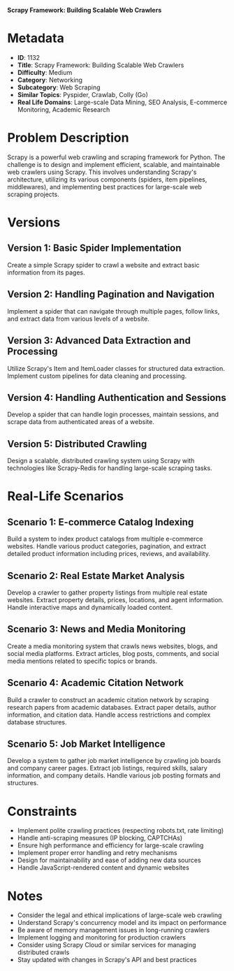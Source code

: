 **Scrapy Framework: Building Scalable Web Crawlers**

# Metadata

- **ID**: 1132
- **Title**: Scrapy Framework: Building Scalable Web Crawlers
- **Difficulty**: Medium
- **Category**: Networking
- **Subcategory**: Web Scraping
- **Similar Topics**: Pyspider, Crawlab, Colly (Go)
- **Real Life Domains**: Large-scale Data Mining, SEO Analysis, E-commerce Monitoring, Academic Research

# Problem Description

Scrapy is a powerful web crawling and scraping framework for Python. The challenge is to design and implement efficient, scalable, and maintainable web crawlers using Scrapy. This involves understanding Scrapy's architecture, utilizing its various components (spiders, item pipelines, middlewares), and implementing best practices for large-scale web scraping projects.

# Versions

## Version 1: Basic Spider Implementation

Create a simple Scrapy spider to crawl a website and extract basic information from its pages.

## Version 2: Handling Pagination and Navigation

Implement a spider that can navigate through multiple pages, follow links, and extract data from various levels of a website.

## Version 3: Advanced Data Extraction and Processing

Utilize Scrapy's Item and ItemLoader classes for structured data extraction. Implement custom pipelines for data cleaning and processing.

## Version 4: Handling Authentication and Sessions

Develop a spider that can handle login processes, maintain sessions, and scrape data from authenticated areas of a website.

## Version 5: Distributed Crawling

Design a scalable, distributed crawling system using Scrapy with technologies like Scrapy-Redis for handling large-scale scraping tasks.

# Real-Life Scenarios

## Scenario 1: E-commerce Catalog Indexing

Build a system to index product catalogs from multiple e-commerce websites. Handle various product categories, pagination, and extract detailed product information including prices, reviews, and availability.

## Scenario 2: Real Estate Market Analysis

Develop a crawler to gather property listings from multiple real estate websites. Extract property details, prices, locations, and agent information. Handle interactive maps and dynamically loaded content.

## Scenario 3: News and Media Monitoring

Create a media monitoring system that crawls news websites, blogs, and social media platforms. Extract articles, blog posts, comments, and social media mentions related to specific topics or brands.

## Scenario 4: Academic Citation Network

Build a crawler to construct an academic citation network by scraping research papers from academic databases. Extract paper details, author information, and citation data. Handle access restrictions and complex database structures.

## Scenario 5: Job Market Intelligence

Develop a system to gather job market intelligence by crawling job boards and company career pages. Extract job listings, required skills, salary information, and company details. Handle various job posting formats and structures.

# Constraints

- Implement polite crawling practices (respecting robots.txt, rate limiting)
- Handle anti-scraping measures (IP blocking, CAPTCHAs)
- Ensure high performance and efficiency for large-scale crawling
- Implement proper error handling and retry mechanisms
- Design for maintainability and ease of adding new data sources
- Handle JavaScript-rendered content and dynamic websites

# Notes

- Consider the legal and ethical implications of large-scale web crawling
- Understand Scrapy's concurrency model and its impact on performance
- Be aware of memory management issues in long-running crawlers
- Implement logging and monitoring for production crawlers
- Consider using Scrapy Cloud or similar services for managing distributed crawls
- Stay updated with changes in Scrapy's API and best practices
